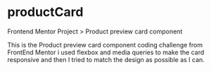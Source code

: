 # productCard
Frontend Mentor Project > Product preview card component

This is the Product preview card component coding challenge from FrontEnd Mentor
i used flexbox and media queries to make the card responsive and then I tried to match the design as possible as I can.
